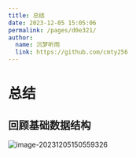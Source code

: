 ```yaml
---
title: 总结
date: 2023-12-05 15:05:06
permalink: /pages/d0e321/
author: 
  name: 沉梦听雨
  link: https://github.com/cmty256
---
```

# 总结

## 回顾基础数据结构

![image-20231205150559326](https://cmty256.github.io/imgs-blog/basics/image-20231205150559326.6sko1qrccbs0.webp)
